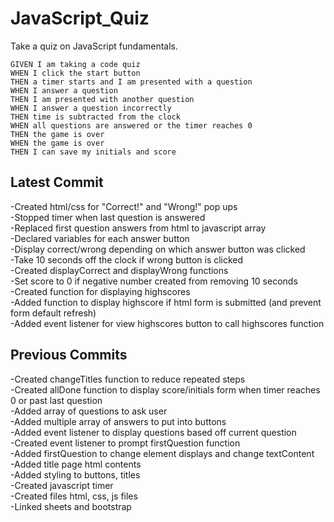 # JavaScript_Quiz  
Take a quiz on JavaScript fundamentals. 

```  
GIVEN I am taking a code quiz  
WHEN I click the start button  
THEN a timer starts and I am presented with a question  
WHEN I answer a question  
THEN I am presented with another question  
WHEN I answer a question incorrectly  
THEN time is subtracted from the clock  
WHEN all questions are answered or the timer reaches 0  
THEN the game is over  
WHEN the game is over  
THEN I can save my initials and score  
```  

## Latest Commit  
-Created html/css for "Correct!" and "Wrong!" pop ups  
-Stopped timer when last question is answered  
-Replaced first question answers from html to javascript array  
-Declared variables for each answer button  
-Display correct/wrong depending on which answer button was clicked  
-Take 10 seconds off the clock if wrong button is clicked  
-Created displayCorrect and displayWrong functions  
-Set score to 0 if negative number created from removing 10 seconds  
-Created function for displaying highscores  
-Added function to display highscore if html form is submitted (and prevent form default refresh)  
-Added event listener for view highscores button to call highscores function  


## Previous Commits  
-Created changeTitles function to reduce repeated steps  
-Created allDone function to display score/initials form when timer reaches 0 or past last question  
-Added array of questions to ask user  
-Added multiple array of answers to put into buttons  
-Added event listener to display questions based off current question  
-Created event listener to prompt firstQuestion function  
-Added firstQuestion to change element displays and change textContent  
-Added title page html contents  
-Added styling to buttons, titles  
-Created javascript timer  
-Created files html, css, js files  
-Linked sheets and bootstrap  
